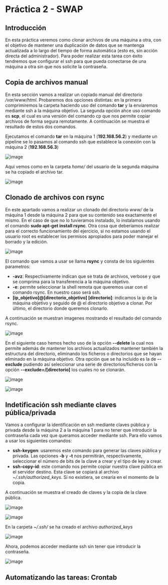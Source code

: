# Práctica 2 - SWAP
## Introducción

En esta práctica veremos como clonar archivos de una máquina a otra, con el objetivo de mantener una duplicación de datos que se mantenga 
actualizada a lo largo del tiempo de forma automática (esto es, sin acción directa del administrador). Para poder realizar esta tarea con
éxito tendremos que configurar el ssh para que pueda conectarse de una máquina a otra sin que nos solicite la contraseña.

## Copia de archivos manual

En esta sección vamos a realizar un copiado manual del directorio */var/www/html*. Probaremos dos opciones distintas: en la primera
comprimiremos la carpeta haciendo uso del comando **tar** y la enviaremos mediante ssh a la máquina objetivo. La segunda opción ahce uso comando es **scp**, el cual es una versión del comando
cp que nos permite copiar archivos de forma segura remotamente. A continuación se muestra el resultado de estos dos comandos.

Ejecutamos el comando **tar** en la máquina 1 (**192.168.56.2**) y mediante un pipeline se lo pasamos al comando ssh que establece la conexión con la máquina 2 (**192.168.56.3**)

![image](https://github.com/JoseAntonioMHerrera/SWAP_2019/blob/master/practica2/img/pract_2_swap_1.png)

Aqui vemos como en la carpeta *home/* del usuario de la segunda máquina se ha copiado el archivo tar.

![image](https://github.com/JoseAntonioMHerrera/SWAP_2019/blob/master/practica2/img/pract_2_swap_2.png)


## Clonado de archivos con rsync

En este apartado vamos a realizar un clonado del directorio *www/* de la máquina 1 desde la máquina 2 para que su contenido sea exactamente el mismo. En el caso de que no lo tuvieramos instalado, lo instalamos usando el comando **sudo apt-get install rsync**. Otra cosa que deberíamos realizar para el correcto funcionamiento del ejercicio, si no estamos usando el usuario root es establecer los permisos apropiados para poder manejar el borrado y la edición.

![image](https://github.com/JoseAntonioMHerrera/SWAP_2019/blob/master/practica2/img/pract_2_swap_4.png)

El comando que vamos a usar se llama **rsync** y consta de los siguientes parametros:

  - **-avz**: Respectivamente indican que se trata de archivos, verbose y que se comprima para la transferencia a la máquina objetivo.
  - **-e**: permite seleccionar la shell remota que queremos usar con el comando rsync. En nuestro caso será ssh.
  - **[ip_objetivo]@[directorio_objetivo] [directorio]**: indicamos la ip de la máquina objetivo y seguido de @ el directorio objetivo a clonar. Por último, el directorio donde queremos clonarlo.
  
  A continuación se muestran imagenes mostrando el resultado del comando rsync.
  
![image](https://github.com/JoseAntonioMHerrera/SWAP_2019/blob/master/practica2/img/pract_2_swap_5.png)

En el siguiente caso hemos hecho uso de la opción **--delete** la cual nos permite además de mantener los archivos actualizados mantener también la estructura del directorio, eliminando los ficheros o directorios que se hayan eliminado en la máquina objetivo. Otra opción que se ha incluido es la de **--exclude** pudiendo así seleccionar una serie de directorios/ficheros con la opción **--exclude=/[directorio]** los cuales no se clonarán.

![image](https://github.com/JoseAntonioMHerrera/SWAP_2019/blob/master/practica2/img/pract_2_swap_8.png)

![image](https://github.com/JoseAntonioMHerrera/SWAP_2019/blob/master/practica2/img/pract_2_swap_9.png)


## Indetificación ssh mediante claves pública/privada

Vamos a configurar la identificación en ssh mediante claves pública y privada desde la máquina 2 a la máquina 1 para no tener que introducir la contraseña cada vez que queramos acceder mediante ssh. Para ello vamos a usar los siguientes comandos:

  - **ssh-keygen**: usaremos este comando para generar las claves pública y privada. Las opciones **-b** y **-t**  nos permitirán, respectivamente, seleccionar el número de bits de la clave a crear y el típo de key a crear.
  - **ssh-copy-id**: este comando nos permite copiar nuestra clave pública en el servidor destino. Esta clave se copiará al archivo *~/.ssh/authorized_keys*. Si no existiera, se crearía en el momento de la copia.
  
  A continuación se muestra el creado de claves y la copía de la clave pública.
  
![image](https://github.com/JoseAntonioMHerrera/SWAP_2019/blob/master/practica2/img/pract_2_swap_10.png)
  
![image](https://github.com/JoseAntonioMHerrera/SWAP_2019/blob/master/practica2/img/pract_2_swap_11.png)

En la carpeta *~/.ssh/* se ha creado el archivo *authorized_keys*

![image](https://github.com/JoseAntonioMHerrera/SWAP_2019/blob/master/practica2/img/pract_2_swap_12.png)

Ahora, podemos acceder mediante ssh sin tener que introducir la contraseña.

![image](https://github.com/JoseAntonioMHerrera/SWAP_2019/blob/master/practica2/img/pract_2_swap_13.png)


## Automatizando las tareas: Crontab
